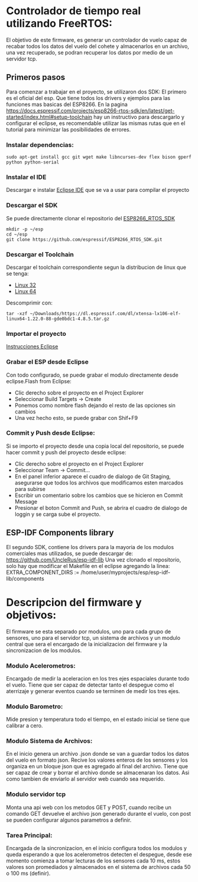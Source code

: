 # Controlador de tiempo real utilizando FreeRTOS:
El objetivo de este firmware, es generar un controlador de vuelo capaz de recabar todos los datos del vuelo del cohete y almacenarlos en un archivo, una vez recuperado, se podran recuperar los datos por medio de un servidor tcp.

## Primeros pasos
Para comenzar a trabajar en el proyecto, se utilizaron dos SDK:
El primero es el oficial del esp. Que tiene todos los drivers y ejemplos para las funciones mas basicas del ESP8266. En la pagina
https://docs.espressif.com/projects/esp8266-rtos-sdk/en/latest/get-started/index.html#setup-toolchain
hay un instructivo para descargarlo y configurar el eclipse, es recomendable utilizar las mismas rutas que en el tutorial para minimizar las posibilidades de errores.

### Instalar dependencias:

```
sudo apt-get install gcc git wget make libncurses-dev flex bison gperf python python-serial
```
### Instalar el IDE
Descargar e instalar [Eclipse IDE](https://www.eclipse.org/downloads/) que se va a usar para compilar el proyecto
### Descargar el SDK
Se puede directamente clonar el repositorio del [ESP8266_RTOS_SDK](https://github.com/espressif/ESP8266_RTOS_SDK)
```
mkdir -p ~/esp
cd ~/esp
git clone https://github.com/espressif/ESP8266_RTOS_SDK.git
```

### Descargar el Toolchain
Descargar el toolchain correspondiente segun la distribucion de linux que se tenga: 
* [Linux 32](https://dl.espressif.com/dl/xtensa-lx106-elf-linux32-1.22.0-92-g8facf4c-5.2.0.tar.gz)
* [Linux 64](https://dl.espressif.com/dl/xtensa-lx106-elf-linux64-1.22.0-92-g8facf4c-5.2.0.tar.gz)

Descomprimir con:
```
tar -xzf ~/Downloads/https://dl.espressif.com/dl/xtensa-lx106-elf-linux64-1.22.0-88-gde0bdc1-4.8.5.tar.gz
```

### Importar el proyecto
[Instrucciones Eclipse](https://github.com/espressif/ESP8266_RTOS_SDK/blob/master/docs/en/get-started/eclipse-setup.rst)

### Grabar el ESP desde Eclipse
Con todo configurado, se puede grabar el modulo directamente desde eclipse.Flash from Eclipse:

* Clic derecho sobre el proyecto en el Project Explorer
* Seleccionar Build Targets -> Create
* Ponemos como nombre flash dejando el resto de las opciones sin cambios
* Una vez hecho esto, se puede grabar con Shif+F9

### Commit y Push desde Eclipse:
Si se importo el proyecto desde una copia local del repositorio, se puede hacer commit y push del proyecto desde eclipse:
* Clic derecho sobre el proyecto en el Project Explorer
* Seleccionar Team -> Commit...
* En el panel inferior aparece el cuadro de dialogo de Git Staging, asegurarse que todos los archivos que modificamos esten marcados para subirse
* Escribir un comentario sobre los cambios que se hicieron en Commit Message
* Presionar el boton Commit and Push, se abrira el cuadro de dialogo de loggin y se carga sube el proyecto.

## ESP-IDF Components library
El segundo SDK, contiene los drivers para la mayoria de los modulos comerciales mas utilizados, se puede descargar de:
https://github.com/UncleRus/esp-idf-lib
Una vez clonado el repositorio, solo hay que modificar el Makefile en el eclipse agregando la linea:
EXTRA_COMPONENT_DIRS := /home/user/myprojects/esp/esp-idf-lib/components


# Descripcion del firmware y objetivos:
El firmware se esta separado por modulos, uno para cada grupo de sensores, uno para el servidor tcp, un sistema de archivos y un modulo central que sera el encargado de la inicializacion del firmware y la sincronizacion de los modulos.
### Modulo Acelerometros:
Encargado de medir la aceleracion en los tres ejes espaciales durante todo el vuelo. Tiene que ser capaz de detectar tanto el despegue como el aterrizaje y generar eventos cuando se terminen de medir los tres ejes.
### Modulo Barometro:
Mide presion y temperatura todo el tiempo, en el estado inicial se tiene que calibrar a cero.
### Modulo Sistema de Archivos:
En el inicio genera un archivo .json donde se van a guardar todos los datos del vuelo en formato json. Recive los valores enteros de los sensores y los organiza en un bloque json que es agregado al final del archivo.
Tiene que ser capaz de crear y borrar el archivo donde se almacenaran los datos. Asi como tambien de enviarlo al servidor web cuando sea requerido.
### Modulo servidor tcp
Monta una api web con los metodos GET y POST, cuando recibe un comando GET devuelve el archivo json generado durante el vuelo, con post se pueden configurar algunos parametros a definir.
### Tarea Principal:
Encargada de la sincronizacion, en el inicio configura todos los modulos y queda esperando a que los acelerometros detecten el despegue, desde ese momento comienza a tomar lecturas de los sensores cada 10 ms, estos valores son promediados y almacenados en el sistema de archivos cada 50 o 100 ms (definir).
